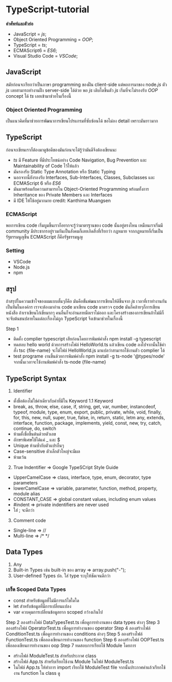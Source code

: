 # TypeScript-tutorial
**คำศัพท์และตัวย่อ**
- JavaScript = _js_;
- Object Oriented Programming = _OOP_;
- TypeScript = _ts_;
- ECMAScript6  = _ES6_;
- Visual Studio Code = _VSCode_;

## JavaScript
สมัยก่อนจะเรียกว่าเป็นภาษา programming ของฝั่น client-side แต่พอการมาของ node._js_ ตัว _js_ เลยสามารถทำงานฝั่ง server-side ได้ด้วย พอ _js_ เติบโตขึ้นตัว _js_ เริ่มที่จะไม่รองรับ _OOP_ concept ได้ _ts_ เลยเข้ามาช่วยในเรื่องนี้

### Object Oriented Programming
เป็นแนวคิดที่มาช่วยการพัฒนาการเขียนโปรแกรมที่ซับซ้อนได้ ขอไม่ลง detail เพราะมันยาวมาก

## TypeScript
ก่อนจะเขียนเราก็ต้องมาดูข้อดีของมันก่อนจะได้รู้ว่ามันดีจึงต้องเขียนนะ
- _ts_ มี Feature ที่มีประโยชน์อย่าง Code Navigation, Bug Prevention และ Maintainability of Code ไว้ให้แล้ว
- มันรองรับ Static Type Annotation หรือ Static Typing
- นอกจากนี้ยังรองรับ Interfaces, Sub-Interfaces, Classes, Subclasses และ ECMAScript 6 หรือ _ES6_
- มันมาพร้อมกับความสามารถใน Object-Oriented Programming พร้อมทั้งการ Inheritance ของ Private Members และ Interfaces
- มี IDE ให้ใช้อยู่มากมาย
credit: Kanthima Muangsen

### ECMAScript
พอการเขียน code เริ่มบูมขึ้นเราก็อยากจะรู้ว่ามาตรฐานของ code นั้นอยู่ตรงไหน เหมือนเราเริ่มมี community มีประชากรอยู่รวมกันเป็นสังคมก็เลยเกิดสิ่งที่เรียกว่า กฏหมาย จากกฏหมายก็เริ่มเป็นรัฐธรรมนูญขึ้น ECMAScript ก็คือรัฐธรรมนูญ 

### Setting
- VSCode
- Node.js
- npm

## สรุป
ถ้าสรุปในความเข้าใจของผมแบบสั้นๆก็คือ มันคือขั้นพํฒนาการเขียนให้ดีขึ้นจาก _js_ เวลาที่เราทำงานกันเป็นทีมในองค์กร เราจะต้องมาอ่าน code มาเขียน code มาตรวจ code มันก็คล้ายๆก็การเขียนหนังสือ ถ้าเราเขียนไก่เขี่ยมากๆ คนอื่นก็จะอ่านลายมือเราไม่ออก และโครงสร้างของการเขียนถ้าไม่มีก็จะจับต้นชนปลายในแต่ละเรื่องไม่ถูก TypeScript จึงเข้ามาช่วยในเรื่องนี้

Step 1
- ติดตั้ง complier typescript เสียก่อนโดยการพิมพ์คำสั่ง npm install -g typescript
- ทดสอบ hello world ด้วยการสร้างไฟล์ HelloWorld.ts แล้วเขียน code ลงไปจากนั้นใช้คำสั่ง tsc {file-name} จะได้ไฟล์ HelloWorld.js มาแปลว่าสามารถใช้งานตัว complier ได้
- test programe งานขึ้นด้วยการพิมพ์คำสั่ง npm install -g ts-node '@types/node' จากนั้นเวลาจะใช้งานพิมพ์คำสั่ง ts-node {file-name}

## TypeScript Syntax
1. Identifier
- ตั้งชื่อต้องไม่ใช่คำเดียวกับคำที่มีใน Keyword
1.1 Keyword
- break, as, throw, else, case, if, string, get, var, number, instancdeof, typeof, module, type, enum, export, public, private, while, void, finally, for, this, new, null, super, true, false, in, return, static, letm any, extends, interface, function, package, implements, yield, const, new, try, catch, continue, do, switch
- ห้ามตั้งชื่อขึ้นต้นด้วยตัวเลข
- อักษรพิเศษใช้ได้แค่ _ และ $
- Unique ห้ามซ้ำกับตัวแปรอื่นๆ
- Case-sensitive ตัวเล็กตัวใหญ่จะมีผล
- ห้ามเว้น
2. True Indentifier => Google TypeSCript Style Guide
- UpperCamelCase => class, interface, type, enum, decorator, type parameters
- lowerCamelCase => variable, parameter, function, method, property, module alias
- CONSTANT_CASE => global constant values, including enum values
- #indent => private indentifiers are never used
- ใส่ ; จะดีกว่า
3. Comment code
- Single-line => //
- Multi-line => /* */

## Data Types
1. Any
2. Built-in Types เช่น built-in ของ array => array.push("-");
3. User-defined Types
ปล. ใส่ type ระบุให้ชัดเจนดีกว่า

### เกร็ด Scoped Data Types
- const สำหรับข้อมูลที่ไม่มีการแก้ไขใดใด
- let สำหรับข้อมูลที่มีการเปลี่ยนแปลง
- var ควบคุมการเปลี่ยนข้อมูลยาก scoped กว้างเกินไป

Step 2 ลองสร้างไฟล์ DataTypesTest.ts เพื่อดูการทำงานของ data types ต่างๆ
Step 3 ลองสร้างไฟล์ OperatorTest.ts เพื่อดูการทำงานของ operator
Step 4 ลองสร้างไฟล์ ConditionTest.ts เพื่อดูการทำงานของ conditions ต่างๆ
Step 5 ลองสร้างไฟล์ FunctionTest.ts เพื่อลองเขียนการทำงานของ function
Step 6 ลองสร้างไฟล์ OOPTest.ts เพื่อลองเขียนการทำงานของ oop
Step 7 ทดสอบการเรียกใช้ Module โดยการ
 - สร้างไฟล์ ModuleTest.ts สำหรับประกาศ class
 - สร้างไฟล์ App.ts สำหรับเรียกใช้งาน Module ในไฟล์ ModuleTest.ts
 - ในไฟล์ App.ts ให้ทำการ import เรียกใช้ ModuleTest file จากนั้นประกาศค่าแล้วเรียกใช้งาน function ใน class ดู
